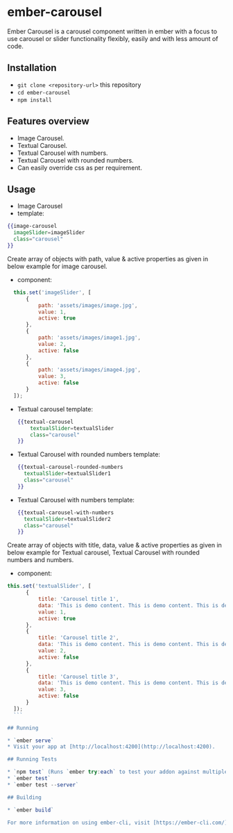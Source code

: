 # ember-carousel

Ember Carousel is a carousel component written in ember with a focus to use carousel or slider functionality flexibly, easily and with less amount of code.

## Installation

* `git clone <repository-url>` this repository
* `cd ember-carousel`
* `npm install`

## Features overview
* Image Carousel.
* Textual Carousel.
* Textual Carousel with numbers.
* Textual Carousel with rounded numbers.
* Can easily override css as per requirement.

## Usage
* Image Carousel
*  template:
  ```hbs
  {{image-carousel
  	imageSlider=imageSlider
  	class="carousel"
  }}
  ```
  Create array of objects with path, value & active properties as given in below example for image carousel.
*  component:
```js
  this.set('imageSlider', [
      {
          path: 'assets/images/image.jpg',
          value: 1,
          active: true
      },
      {
          path: 'assets/images/image1.jpg',
          value: 2,
          active: false
      },
      {
          path: 'assets/images/image4.jpg',
          value: 3,
          active: false
      }
  ]);
  ```
* Textual carousel
    template:
    ```hbs
    {{textual-carousel
    	textualSlider=textualSlider
    	class="carousel"
    }}
    ```
* Textual Carousel with rounded numbers
  template:
  ``` hbs  
  {{textual-carousel-rounded-numbers
    textualSlider=textualSlider1
    class="carousel"
  }}
  ```

* Textual Carousel with numbers
  template:
  ```hbs
  {{textual-carousel-with-numbers
    textualSlider=textualSlider2
    class="carousel"
  }}
  ```
Create array of objects with title, data, value & active properties as given in below example for Textual carousel, Textual Carousel with rounded numbers and numbers.  
*  component:
  ```js
  this.set('textualSlider', [
        {
            title: 'Carousel title 1',
            data: 'This is demo content. This is demo content. This is demo content. This is demo content. This is demo content. This is demo content. This is demo content. This is demo content. This is demo content. This is demo content. This is demo content. This is demo content. This is demo content. This is demo content. This is demo content. This is demo content. This is demo content. This is demo content. This is demo content. This is demo content. This is demo content.',
            value: 1,
            active: true
        },
        {
            title: 'Carousel title 2',
            data: 'This is demo content. This is demo content. This is demo content. This is demo content. This is demo content. This is demo content. This is demo content. This is demo content. This is demo content. This is demo content. This is demo content. This is demo content. This is demo content. This is demo content. This is demo content. This is demo content. This is demo content. This is demo content. This is demo content. This is demo content. This is demo content.',
            value: 2,
            active: false
        },
        {
            title: 'Carousel title 3',
            data: 'This is demo content. This is demo content. This is demo content. This is demo content. This is demo content. This is demo content. This is demo content. This is demo content. This is demo content. This is demo content. This is demo content. This is demo content. This is demo content. This is demo content. This is demo content. This is demo content. This is demo content. This is demo content. This is demo content. This is demo content. This is demo content.',
            value: 3,
            active: false
        }
    ]);
    ```

## Running

* `ember serve`
* Visit your app at [http://localhost:4200](http://localhost:4200).

## Running Tests

* `npm test` (Runs `ember try:each` to test your addon against multiple Ember versions)
* `ember test`
* `ember test --server`

## Building

* `ember build`

For more information on using ember-cli, visit [https://ember-cli.com/](https://ember-cli.com/).
